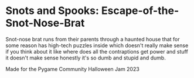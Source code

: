 # Snots and Spooks: Escape-of-the-Snot-Nose-Brat
Snot-nose brat runs from their parents through a haunted house that for some reason has high-tech puzzles inside which doesn't really make sense if you think about it like where does all the contraptions get power and stuff it doesn't make sense honestly it's so dumb and stupid and dumb.

Made for the Pygame Community Halloween Jam 2023
